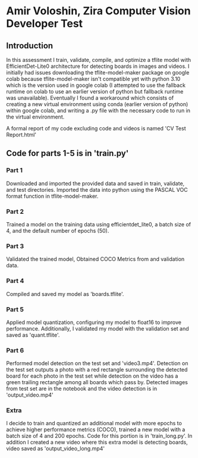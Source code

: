 # Amir Voloshin, Zira Computer Vision Developer Test 

## Introduction
In this assessment I train, validate, compile, and optimize a tflite model with EfficientDet-Lite0 architecture for detecting boards in images and videos.
I initially had issues downloading the tflite-model-maker package on google colab because tflite-model-maker isn't compatible yet with python 3.10 which is the version used in google colab (I attempted to use the fallback runtime on colab to use an earlier version of python but fallback runtime was unavailable). Eventually I found a workaround which consists of creating a new virtual environment using conda (earlier version of python) within google colab, and writing a .py file with the necessary code to run in the virtual environment. 

A formal report of my code excluding code and videos is named 'CV Test Report.html'
## Code for parts 1-5 is in 'train.py'
### Part 1
Downloaded and imported the provided data and saved in train, validate, and test directories. Imported the data into python using the PASCAL VOC format function in tflite-model-maker.

### Part 2
Trained a model on the training data using efficientdet_lite0, a batch size of 4, and the default number of epochs (50).

### Part 3
Validated the trained model, Obtained COCO Metrics from and validation data.

### Part 4
Compiled and saved my model as 'boards.tflite'.

### Part 5
Applied model quantization, configuring my model to float16 to improve performance. Additionally, I validated my model with the validation set and saved as 'quant.tflite'.

### Part 6
Performed model detection on the test set and 'video3.mp4'. Detection on the test set outputs a photo with a red rectangle surrounding the detected board for each photo in the test set while detection on the video has a green trailing rectangle among all boards which pass by. Detected images from test set are in the notebook and the video detection is in 'output_video.mp4'

### Extra
I decide to train and quantized an additional model with more epochs to achieve higher performance metrics (COCO), trained a new model with a batch size of 4 and 200 epochs. Code for this portion is in 'train_long.py'.
In addition I created a new video where this extra model is detecting boards, video saved as 'output_video_long.mp4'


